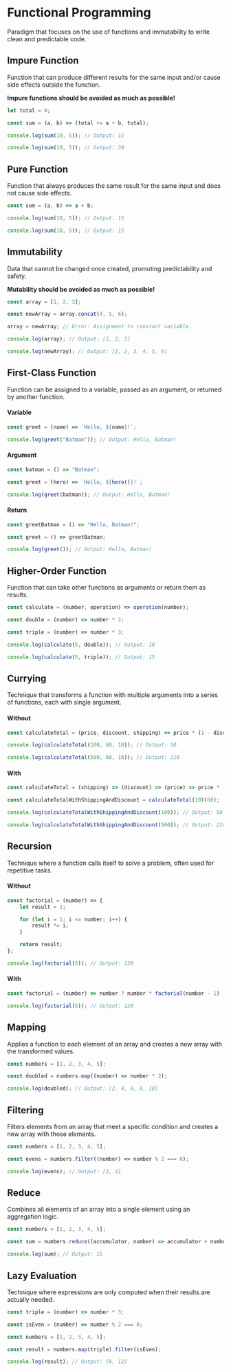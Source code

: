 # Functional Programming

Paradigm that focuses on the use of functions and immutability to write clean and predictable code.

## Impure Function

Function that can produce different results for the same input and/or cause side effects outside the function.

**Impure functions should be avoided as much as possible!**

```javascript
let total = 0;

const sum = (a, b) => (total += a + b, total);

console.log(sum(10, 5)); // Output: 15

console.log(sum(10, 5)); // Output: 30
```

## Pure Function

Function that always produces the same result for the same input and does not cause side effects.

```javascript
const sum = (a, b) => a + b;

console.log(sum(10, 5)); // Output: 15

console.log(sum(10, 5)); // Output: 15
```

## Immutability

Data that cannot be changed once created, promoting predictability and safety.

**Mutability should be avoided as much as possible!**

```javascript
const array = [1, 2, 3];

const newArray = array.concat(4, 5, 6);

array = newArray; // Error: Assignment to constant variable.

console.log(array); // Output: [1, 2, 3]

console.log(newArray); // Output: [1, 2, 3, 4, 5, 6]
```

## First-Class Function

Function can be assigned to a variable, passed as an argument, or returned by another function.

#### Variable

```javascript
const greet = (name) => `Hello, ${name}!`;

console.log(greet("Batman")); // Output: Hello, Batman!
```

#### Argument

```javascript
const batman = () => "Batman";

const greet = (hero) => `Hello, ${hero()}!`;

console.log(greet(batman)); // Output: Hello, Batman!
```

#### Return

```javascript
const greetBatman = () => "Hello, Batman!";

const greet = () => greetBatman;

console.log(greet()); // Output: Hello, Batman!
```

## Higher-Order Function

Function that can take other functions as arguments or return them as results.

```javascript
const calculate = (number, operation) => operation(number);

const double = (number) => number * 2;

const triple = (number) => number * 3;

console.log(calculate(5, double)); // Output: 10

console.log(calculate(5, triple)); // Output: 15
```

## Currying

 Technique that transforms a function with multiple arguments into a series of functions, each with single argument.

#### Without

```javascript
const calculateTotal = (price, discount, shipping) => price * (1 - discount / 100) + shipping;

console.log(calculateTotal(100, 60, 10)); // Output: 50

console.log(calculateTotal(500, 60, 10)); // Output: 210
```

#### With

```javascript
const calculateTotal = (shipping) => (discount) => (price) => price * (1 - discount / 100) + shipping;

const calculateTotalWithShippingAndDiscount = calculateTotal(10)(60);

console.log(calculateTotalWithShippingAndDiscount(100)); // Output: 50

console.log(calculateTotalWithShippingAndDiscount(500)); // Output: 210
```

## Recursion

Technique where a function calls itself to solve a problem, often used for repetitive tasks.

#### Without

```javascript
const factorial = (number) => {
    let result = 1;

    for (let i = 1; i <= number; i++) {
        result *= i;
    }

    return result;
};

console.log(factorial(5)); // Output: 120
```

#### With

```javascript
const factorial = (number) => number ? number * factorial(number - 1) : 1;

console.log(factorial(5)); // Output: 120
```

## Mapping

Applies a function to each element of an array and creates a new array with the transformed values.

```javascript
const numbers = [1, 2, 3, 4, 5];

const doubled = numbers.map((number) => number * 2);

console.log(doubled); // Output: [2, 4, 6, 8, 10]
```

## Filtering

Filters elements from an array that meet a specific condition and creates a new array with those elements.

```javascript
const numbers = [1, 2, 3, 4, 5];

const evens = numbers.filter((number) => number % 2 === 0);

console.log(evens); // Output: [2, 4]
```

## Reduce

Combines all elements of an array into a single element using an aggregation logic.

```javascript
const numbers = [1, 2, 3, 4, 5];

const sum = numbers.reduce((accumulator, number) => accumulator + number);

console.log(sum); // Output: 15
```

## Lazy Evaluation

Technique where expressions are only computed when their results are actually needed.

```javascript
const triple = (number) => number * 3;

const isEven = (number) => number % 2 === 0;

const numbers = [1, 2, 3, 4, 5];

const result = numbers.map(triple).filter(isEven);

console.log(result); // Output: [6, 12]
```